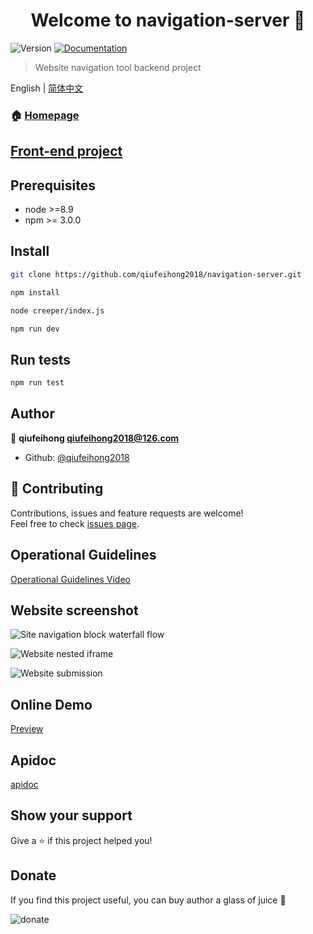 <h1 align="center">Welcome to navigation-server 👋</h1>
<p>
  <img alt="Version" src="https://img.shields.io/badge/version-0.0.1-blue.svg?cacheSeconds=2592000" />
  <a href="http://navigation.qiufeihong.top">
    <img alt="Documentation" src="https://img.shields.io/badge/documentation-yes-brightgreen.svg" target="_blank" />
  </a>
</p>

> Website navigation tool backend project

English | [简体中文](./README-zh.md)

### 🏠 [Homepage](http://navigation.qiufeihong.top)

## [Front-end project](https://github.com/qiufeihong2018/navigation-web)

## Prerequisites

- node >=8.9
- npm >= 3.0.0
  
## Install

```sh
git clone https://github.com/qiufeihong2018/navigation-server.git

npm install 

node creeper/index.js 

npm run dev
```

## Run tests

```sh
npm run test
```

## Author

👤 **qiufeihong <qiufeihong2018@126.com>**

* Github: [@qiufeihong2018](https://github.com/qiufeihong2018)

## 🤝 Contributing

Contributions, issues and feature requests are welcome!<br />Feel free to check [issues page](https://github.com/qiufeihong2018/navigation-server/issues).

## Operational Guidelines

[Operational Guidelines Video](http://images.qiufeihong.top/navigation.webm)

## Website screenshot

![Site navigation block waterfall flow](http://images.qiufeihong.top/web.png)

![Website nested iframe](http://images.qiufeihong.top/web2.png)

![Website submission](http://images.qiufeihong.top/web3.png)

## Online Demo

[Preview](http://navigation.qiufeihong.top)

## Apidoc

[apidoc](https://github.com/qiufeihong2018/navigation-server/tree/master/doc/index.html)

## Show your support

Give a ⭐️ if this project helped you!


## Donate

If you find this project useful, you can buy author a glass of juice :tropical_drink:

![donate](http://images.qiufeihong.top/pay.png)

